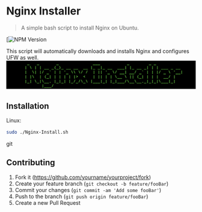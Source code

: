 # Nginx Installer
> A simple bash script to install Nginx on Ubuntu.

[![NPM Version][npm-image]

This script will automatically downloads and installs Nginx and configures UFW as well.
![](header.png)

## Installation

Linux:

```sh
sudo ./Nginx-Install.sh
```
git

## Contributing

1. Fork it (<https://github.com/yourname/yourproject/fork>)
2. Create your feature branch (`git checkout -b feature/fooBar`)
3. Commit your changes (`git commit -am 'Add some fooBar'`)
4. Push to the branch (`git push origin feature/fooBar`)
5. Create a new Pull Request

<!-- Markdown link & img dfn's -->
[npm-image]: https://img.shields.io/badge/Ubuntu-Compatible-orange